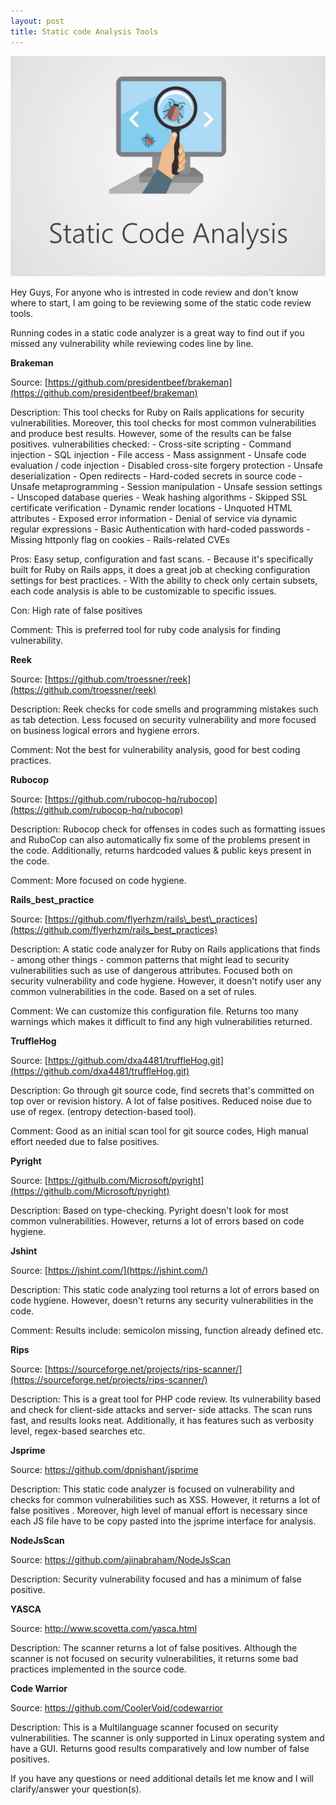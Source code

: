 ```yaml
---
layout: post
title: Static code Analysis Tools
---
```

![](/images/2020-1-10-staticcode/static.png)

Hey Guys, For anyone who is intrested in code review and don't know where to start, I am going to be reviewing some of the static code review tools.

Running codes in a static code analyzer is a great way to find out if you missed any vulnerability while reviewing codes line by line. 




 
 **Brakeman**

Source:        [https://github.com/presidentbeef/brakeman](https://github.com/presidentbeef/brakeman) 


Description:    This tool checks for Ruby on Rails applications for security vulnerabilities. Moreover, this tool checks for                   most common vulnerabilities and produce best results. However, some of the results can be false positives.                     vulnerabilities checked: - Cross-site scripting - Command injection - SQL injection - File access - Mass                       assignment - Unsafe code evaluation / code injection - Disabled cross-site forgery protection - Unsafe                         deserialization - Open redirects - Hard-coded secrets in source code - Unsafe metaprogramming - Session                       manipulation - Unsafe session settings - Unscoped database queries - Weak hashing algorithms - Skipped SSL                     certificate verification - Dynamic render locations - Unquoted HTML attributes - Exposed error information -                   Denial of service via dynamic regular expressions - Basic Authentication with hard-coded passwords - Missing                   httponly flag on cookies - Rails-related CVEs


Pros:           Easy setup, configuration and fast scans. - Because it's specifically built for Ruby on Rails apps, it does a                 great job at checking configuration settings for best practices. - With the ability to check only certain                     subsets, each code analysis is able to be customizable to specific issues.


Con:            High rate of false positives 


Comment:        This is preferred tool for ruby code analysis for finding vulnerability. 


**Reek**

Source:         [https://github.com/troessner/reek](https://github.com/troessner/reek) 


Description:    Reek checks for code smells and programming mistakes such as tab detection. Less focused on security                           vulnerability and more focused on business logical errors and hygiene errors. 


Comment:        Not the best for vulnerability analysis, good for best coding practices. 



**Rubocop**

Source:         [https://github.com/rubocop-hq/rubocop](https://github.com/rubocop-hq/rubocop)


Description:    Rubocop check for offenses in codes such as formatting issues and RuboCop can also automatically fix some of                   the problems present in the code.  Additionally, returns hardcoded values &amp; public keys present in the                     code. 


Comment:        More focused on code hygiene.



**Rails\_best\_practice**


 Source:        [https://github.com/flyerhzm/rails\_best\_practices](https://github.com/flyerhzm/rails_best_practices) 

 
 Description:   A static code analyzer for Ruby on Rails applications that finds - among other things - common patterns that                   might lead to security vulnerabilities such as use of dangerous attributes. Focused both on security                           vulnerability and code hygiene. However, it doesn&#39;t notify user any common vulnerabilities in the code.                   Based on a set of rules. 
 
 
 Comment:      We can customize this configuration file. Returns too many warnings which makes it difficult to find any high                 vulnerabilities returned. 


**TruffleHog**

Source:         [https://github.com/dxa4481/truffleHog.git](https://github.com/dxa4481/truffleHog.git) 


Description:    Go through git source code, find secrets that&#39;s committed on top over or revision history. A lot of false                 positives. Reduced noise due to use of regex. (entropy detection-based tool). 


Comment:        Good as an initial scan tool for git source codes, High manual effort needed due to false positives. 



**Pyright**

Source:          [https://githulb.com/Microsoft/pyright](https://githulb.com/Microsoft/pyright)  


Description:      Based on type-checking. Pyright doesn't look for most common vulnerabilities. However, returns a lot of                       errors based on code hygiene. 


**Jshint**


Source:          [https://jshint.com/](https://jshint.com/)  



Description:     This static code analyzing tool returns a lot of errors based on code hygiene. However, doesn&#39;t returns                    any security vulnerabilities in the code. 


Comment:         Results include: semicolon missing, function already defined etc. 



**Rips**


Source:         [https://sourceforge.net/projects/rips-scanner/](https://sourceforge.net/projects/rips-scanner/)


Description:   This is a great tool for PHP code review. Its vulnerability based and check for client-side attacks and server-                side attacks. The scan runs fast, and results looks neat. Additionally, it has features such as verbosity                      level, regex-based searches etc.



**Jsprime**


Source:          https://github.com/dpnishant/jsprime 


Description:     This static code analyzer is focused on vulnerability and checks for common vulnerabilities such as XSS.                      However, it returns a lot of false positives . Moreover, high level of manual effort is necessary since each                  JS file have to be copy pasted into the jsprime interface for analysis. 

**NodeJsScan**


Source:          https://github.com/ajinabraham/NodeJsScan



Description:     Security vulnerability focused and has a minimum of false positive.




**YASCA**


Source:          http://www.scovetta.com/yasca.html 



Description:      The scanner returns a lot of false positives. Although the scanner is not focused on security                                 vulnerabilities, it returns some bad practices implemented in the source code. 



**Code Warrior**

Source:          https://github.com/CoolerVoid/codewarrior



Description:     This is a Multilanguage scanner focused on security vulnerabilities. The scanner is only supported in Linux                    operating system and have a GUI. Returns good results comparatively and low number of false positives. 







If you have any questions or need additional details let me know and I will clarify/answer your question(s).
